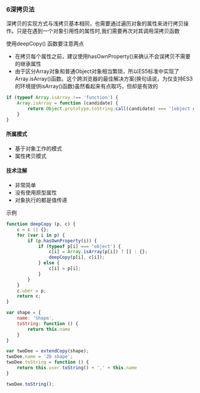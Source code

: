 ### 6深拷贝法
深拷贝的实现方式与浅拷贝基本相同，也需要通过遍历对象的属性来进行拷贝操作。只是在遇到一个对象引用性的属性时,我们需要再次对其调用深拷贝函数

使用deepCopy() 函数要注意两点
* 在拷贝每个属性之前，建议使用hasOwnProperty()来确认不会误拷贝不需要的继承属性
* 由于区分Array对象和普通Object对象相当繁琐，所以ES5标准中实现了Array.isArray()函数。这个跨浏览器的最佳解决方案(换句话说，为仅支持ES3的环境提供isArray()函数)虽然看起来有点取巧，但却是有效的
```` javascript
if (typeof Array.isArray !== 'function') {
    Array.isArray = function (candidate) {
        return Object.prototype.toString.call(candidate) === '[object Array]';
    }
}
````
#### 所属模式
* 基于对象工作的模式
* 属性拷贝模式

#### 技术注解
* 非常简单
* 没有使用原型属性
* 对象执行的都是值传递

示例

```` javascript
function deepCopy (p, c) {
    c = c || {};
    for (var i in p) {
        if (p.hasOwnProperty(i)) {
            if (typeof p[i] === 'object') {
                c[i] = Array.isArray(p[i]) ? [] : {};
                deepCopy(p[i], c[i]);
            } else {
                c[i] = p[i];
            }
        }
    }
    c.uber = p;
    return c;
}

var shape = {
    name: 'Shape',
    toString: function () {
        return this.name
    }
}

var twoDee = extendCopy(shape);
twoDee.name = '2D shape';
twoDee.toString = function () {
    return this.user.toString() + ',' + this.name
}

twoDee.toString();
````